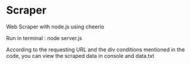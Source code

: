 # Scraper
Web Scraper with node.js using cheerio

Run in terminal : node server.js

According to the requesting URL and the div conditions mentioned in the code, you can view the scraped data in console and data.txt
